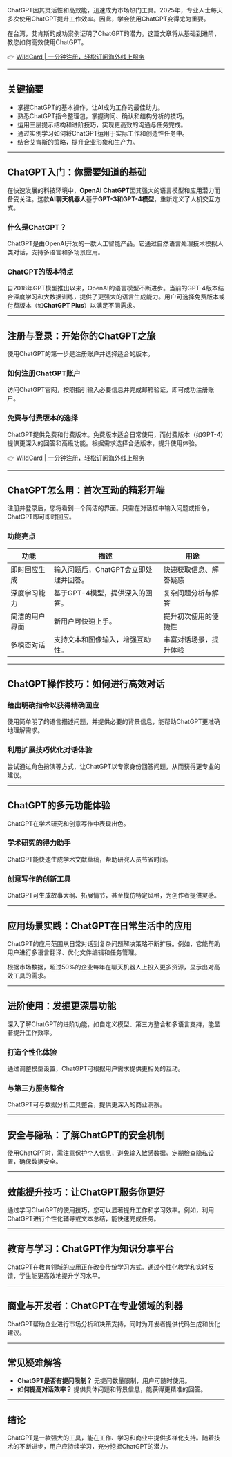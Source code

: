 ChatGPT因其灵活性和高效能，迅速成为市场热门工具。2025年，专业人士每天多次使用ChatGPT提升工作效率。因此，学会使用ChatGPT变得尤为重要。

在台湾，艾肯斯的成功案例证明了ChatGPT的潜力。这篇文章将从基础到进阶，教您如何高效使用ChatGPT。

👉 [WildCard | 一分钟注册，轻松订阅海外线上服务](https://bit.ly/bewildcard)

---

## 关键摘要

- 掌握ChatGPT的基本操作，让AI成为工作的最佳助力。
- 熟悉ChatGPT指令整理包，掌握询问、确认和结构分析的技巧。
- 运用三层提示结构和进阶技巧，实现更高效的沟通与任务完成。
- 通过实例学习如何将ChatGPT运用于实际工作和创造性任务中。
- 结合艾肯斯的策略，提升企业形象和生产力。

---

## ChatGPT入门：你需要知道的基础

在快速发展的科技环境中，**OpenAI ChatGPT**因其强大的语言模型和应用潜力而备受关注。这款**AI聊天机器人**基于**GPT-3和GPT-4模型**，重新定义了人机交互方式。

### 什么是ChatGPT？

ChatGPT是由OpenAI开发的一款人工智能产品。它通过自然语言处理技术模拟人类对话，支持多语言和多场景应用。

### ChatGPT的版本特点

自2018年GPT模型推出以来，OpenAI的语言模型不断进步。当前的GPT-4版本结合深度学习和大数据训练，提供了更强大的语言生成能力。用户可选择免费版本或付费版本（如**ChatGPT Plus**）以满足不同需求。

---

## 注册与登录：开始你的ChatGPT之旅

使用ChatGPT的第一步是注册账户并选择适合的版本。

### 如何注册ChatGPT账户

访问ChatGPT官网，按照指引输入必要信息并完成邮箱验证，即可成功注册账户。

### 免费与付费版本的选择

ChatGPT提供免费和付费版本。免费版本适合日常使用，而付费版本（如GPT-4）提供更深入的回答和高级功能。根据需求选择合适版本，提升使用体验。

👉 [WildCard | 一分钟注册，轻松订阅海外线上服务](https://bit.ly/bewildcard)

---

## ChatGPT怎么用：首次互动的精彩开端

注册并登录后，您将看到一个简洁的界面。只需在对话框中输入问题或指令，ChatGPT即可即时回应。

### 功能亮点

| 功能             | 描述                                   | 用途                     |
|------------------|--------------------------------------|--------------------------|
| 即时回应生成      | 输入问题后，ChatGPT会立即处理并回答。   | 快速获取信息、解答疑惑     |
| 深度学习能力      | 基于GPT-4模型，提供深入的回答。         | 复杂问题分析与解答         |
| 简洁的用户界面    | 新用户可快速上手。                     | 提升初次使用的便捷性       |
| 多模态对话        | 支持文本和图像输入，增强互动性。         | 丰富对话场景，提升体验      |

---

## ChatGPT操作技巧：如何进行高效对话

### 给出明确指令以获得精确回应

使用简单明了的语言描述问题，并提供必要的背景信息，能帮助ChatGPT更准确地理解需求。

### 利用扩展技巧优化对话体验

尝试通过角色扮演等方式，让ChatGPT以专家身份回答问题，从而获得更专业的建议。

---

## ChatGPT的多元功能体验

ChatGPT在学术研究和创意写作中表现出色。

### 学术研究的得力助手

ChatGPT能快速生成学术文献草稿，帮助研究人员节省时间。

### 创意写作的创新工具

ChatGPT可生成故事大纲、拓展情节，甚至模仿特定风格，为创作者提供灵感。

---

## 应用场景实践：ChatGPT在日常生活中的应用

ChatGPT的应用范围从日常对话到复杂问题解决策略不断扩展。例如，它能帮助用户进行多语言翻译、优化文件编辑和任务管理。

根据市场数据，超过50%的企业每年在聊天机器人上投入更多资源，显示出对高效工具的需求。

---

## 进阶使用：发掘更深层功能

深入了解ChatGPT的进阶功能，如自定义模型、第三方整合和多语言支持，能显著提升工作效率。

### 打造个性化体验

通过调整模型设置，ChatGPT可根据用户需求提供更相关的互动。

### 与第三方服务整合

ChatGPT可与数据分析工具整合，提供更深入的商业洞察。

---

## 安全与隐私：了解ChatGPT的安全机制

使用ChatGPT时，需注意保护个人信息，避免输入敏感数据。定期检查隐私设置，确保数据安全。

---

## 效能提升技巧：让ChatGPT服务你更好

通过学习ChatGPT的使用技巧，您可以显著提升工作和学习效率。例如，利用ChatGPT进行个性化辅导或文本总结，能快速完成任务。

---

## 教育与学习：ChatGPT作为知识分享平台

ChatGPT在教育领域的应用正在改变传统学习方式。通过个性化教学和实时反馈，学生能更高效地提升学习水平。

---

## 商业与开发者：ChatGPT在专业领域的利器

ChatGPT帮助企业进行市场分析和决策支持，同时为开发者提供代码生成和优化建议。

---

## 常见疑难解答

- **ChatGPT是否有提问限制？** 无提问数量限制，用户可随时使用。
- **如何提高对话效率？** 提供具体问题和背景信息，能获得更精准的回答。

---

## 结论

ChatGPT是一款强大的工具，能在工作、学习和商业中提供多样化支持。随着技术的不断进步，用户应持续学习，充分挖掘ChatGPT的潜力。